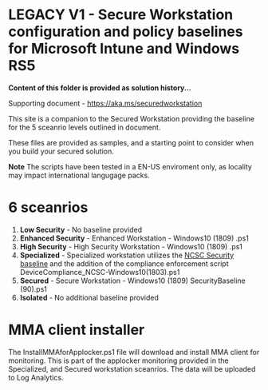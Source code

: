 
# LEGACY V1 - Secure Workstation configuration and policy baselines for Microsoft Intune and Windows RS5

**Content of this folder is provided as solution history...**

Supporting document - https://aka.ms/securedworkstation


This site is a companion to the Secured Workstation providing the baseline for the 5 sceanrio levels outlined in document.

These files are provided as samples, and a starting point to consider when you build your secured solution.

**Note** The scripts have been tested in a EN-US enviroment only, as locality may impact international langugage packs.

# 6 sceanrios

1. **Low Security** - No baseline provided
2. **Enhanced Security** - Enhanced Workstation - Windows10 (1809) .ps1
3. **High Security** - High Security Workstation - Windows10 (1809) .ps1
4. **Specialized** - Specialized workstation utilizes the [NCSC Security baseline](https://github.com/pelarsen/IntunePowerShellAutomation/blob/master/DeviceConfiguration_NCSC%20-%20Windows10%20(1803)%20SecurityBaseline.ps1) and the addition of the compliance enforcement script DeviceCompliance_NCSC-Windows10(1803).ps1
5. **Secured** - Secure Workstation - Windows10 (1809) SecurityBaseline (90).ps1
6. **Isolated** - No additional baseline provided


# MMA client installer

The InstallMMAforApplocker.ps1 file will download and install MMA client for monitoring. This is part of the applocker monitoring provided in the Specialized, and Secured workstation sceanrios. The data will be uploaded to Log Analytics.
